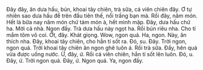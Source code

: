 Đây đây, ăn dưa hấu, bún, khoai tây chiên, trà sữa, cá viên chiên đây. Ơ tự nhiên sao dưa hấu để trên đầu tiên thế, nổi trấng bạn mà. Rồi đây, năm món. Hết là bữa nay năm món chứ tám món à, hết mình mập. Đây, dưa hấu chứ ha. Mời cả nhà. Ngon đấy. Trà dưa hấu này ngọt ha. Rồi bún riêu nha. Cho tí mắm tôm vô coi. Ớt, đây. Khát giọng. Wow, ngon quá. Ha, ngon. Này, ăn thích nha. Đây, khoai tây chiên, cho hẳn tí sốt ra. Đó, su. Đây. Trời ngon, ngon quá. Trời khoai tây chiên ăn ngon ghê luôn á. Rồi trà sữa. Đấy, hên quá vừa được uống nước. Ừ, đây, ứ. Rồi cá viên chiên, hẳn tí sốt lên luôn. Đó, u. Đây, ứ. Trời ngon quá. Đây, ứ. Ngon quá. Ya, ngon đấy.